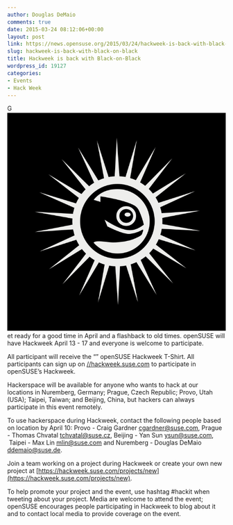 ```yaml
---
author: Douglas DeMaio
comments: true
date: 2015-03-24 08:12:06+00:00
layout: post
link: https://news.opensuse.org/2015/03/24/hackweek-is-back-with-black-on-black/
slug: hackweek-is-back-with-black-on-black
title: Hackweek is back with Black-on-Black
wordpress_id: 19127
categories:
- Events
- Hack Week
---
```


G[![t-shirt-motiv](/wp-content/uploads/2015/03/t-shirt-motiv.png)](/wp-content/uploads/2015/03/t-shirt-motiv.png)et ready for a good time in April and a flashback to old times. openSUSE will have Hackweek April 13 - 17 and everyone is welcome to participate.

All participant will receive the “” openSUSE Hackweek T-Shirt. All participants can sign up on [//hackweek.suse.com](//hackweek.suse.com) to participate in openSUSE’s Hackweek.

Hackerspace will be available for anyone who wants to hack at our locations in Nuremberg, Germany; Prague, Czech Republic; Provo, Utah (USA); Taipei, Taiwan; and Beijing, China, but hackers can always participate in this event remotely.

To use hackerspace during Hackweek, contact the following people based on location by April 10: Provo - Craig Gardner [cgardner@suse.com](mailto:cgardner@suse.com), Prague - Thomas Chvatal [tchvatal@suse.cz](mailto:tchvatal@suse.cz), Beijing - Yan Sun [ysun@suse.com](mailto:ysun@suse.com),  Taipei - Max Lin [mlin@suse.com](mailto:mlin@suse.com) and Nuremberg - Douglas DeMaio [ddemaio@suse.de](mailto:ddemaio@suse.de).

Join a team working on a project during Hackweek or create your own new project at [https://hackweek.suse.com/projects/new](https://hackweek.suse.com/projects/new).

To help promote your project and the event, use hashtag #hackit when tweeting about your project. Media are welcome to attend the event; openSUSE encourages people participating in Hackweek to blog about it and to contact local media to provide coverage on the event.
